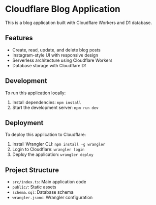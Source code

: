 # Cloudflare Blog Application

This is a blog application built with Cloudflare Workers and D1 database.

## Features

- Create, read, update, and delete blog posts
- Instagram-style UI with responsive design
- Serverless architecture using Cloudflare Workers
- Database storage with Cloudflare D1

## Development

To run this application locally:

1. Install dependencies: `npm install`
2. Start the development server: `npm run dev`

## Deployment

To deploy this application to Cloudflare:

1. Install Wrangler CLI: `npm install -g wrangler`
2. Login to Cloudflare: `wrangler login`
3. Deploy the application: `wrangler deploy`

## Project Structure

- `src/index.ts`: Main application code
- `public/`: Static assets
- `schema.sql`: Database schema
- `wrangler.jsonc`: Wrangler configuration
